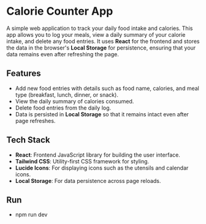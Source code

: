 # Calorie Counter App

A simple web application to track your daily food intake and calories. This app allows you to log your meals, view a daily summary of your calorie intake, and delete any food entries. It uses **React** for the frontend and stores the data in the browser's **Local Storage** for persistence, ensuring that your data remains even after refreshing the page.

## Features

- Add new food entries with details such as food name, calories, and meal type (breakfast, lunch, dinner, or snack).
- View the daily summary of calories consumed.
- Delete food entries from the daily log.
- Data is persisted in **Local Storage** so that it remains intact even after page refreshes.

## Tech Stack

- **React**: Frontend JavaScript library for building the user interface.
- **Tailwind CSS**: Utility-first CSS framework for styling.
- **Lucide Icons**: For displaying icons such as the utensils and calendar icons.
- **Local Storage**: For data persistence across page reloads.

## Run

- npm run dev
